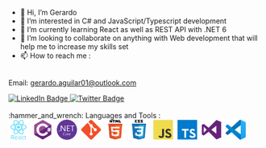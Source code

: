 - 👋 Hi, I’m Gerardo
- 👀 I’m interested in C# and JavaScript/Typescript development
- 🌱 I’m currently learning React as well as REST API with .NET 6
- 💞️ I’m looking to collaborate on anything with Web development that will help me to increase my skills set
- 📫 How to reach me :

<br>Email: gerardo.aguilar01@outlook.com

<div id="badges">
  <a href="https://www.linkedin.com/in/aguilarrgerardo/">
    <img src="https://img.shields.io/badge/LinkedIn-blue?style=for-the-badge&logo=linkedin&logoColor=white" alt="LinkedIn Badge"/>
  </a>
  <a href="https://twitter.com/Darkk3n">
    <img src="https://img.shields.io/badge/Twitter-blue?style=for-the-badge&logo=twitter&logoColor=white" alt="Twitter Badge"/>
  </a>
</div>
<br/>
:hammer_and_wrench: Languages and Tools :
<div>
  <img src="https://github.com/devicons/devicon/blob/master/icons/react/react-original-wordmark.svg" title="React" alt="React" width="40" height="40"/>&nbsp;
  <img src="https://github.com/devicons/devicon/blob/master/icons/csharp/csharp-original.svg" title="Csharp" alt="Csharp" width="40" height="40"/>&nbsp;
  <img src="https://github.com/devicons/devicon/blob/master/icons/dotnetcore/dotnetcore-original.svg" title="Csharp" alt="Csharp" width="40" height="40"/>&nbsp;
  <img src="https://github.com/devicons/devicon/blob/master/icons/git/git-original.svg" title="Csharp" alt="Csharp" width="40" height="40"/>&nbsp;  
  <img src="https://github.com/devicons/devicon/blob/master/icons/html5/html5-original-wordmark.svg" title="Csharp" alt="Csharp" width="40" height="40"/>&nbsp;
    <img src="https://github.com/devicons/devicon/blob/master/icons/css3/css3-original-wordmark.svg" title="Csharp" alt="Csharp" width="40" height="40"/>&nbsp;
  <img src="https://github.com/devicons/devicon/blob/master/icons/javascript/javascript-original.svg" title="Csharp" alt="Csharp" width="40" height="40"/>&nbsp;
  <img src="https://github.com/devicons/devicon/blob/master/icons/typescript/typescript-original.svg" title="Csharp" alt="Csharp" width="40" height="40"/>&nbsp;
   <img src="https://github.com/devicons/devicon/blob/master/icons/visualstudio/visualstudio-plain.svg" title="Csharp" alt="Csharp" width="40" height="40"/>&nbsp;
   <img src="https://github.com/devicons/devicon/blob/master/icons/vscode/vscode-original.svg" title="Csharp" alt="Csharp" width="40" height="40"/>&nbsp;
</div>
<!---
Darkk3n/Darkk3n is a ✨ special ✨ repository because its `README.md` (this file) appears on your GitHub profile.
You can click the Preview link to take a look at your changes.
--->
